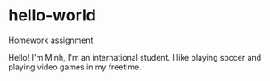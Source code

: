 # hello-world
Homework assignment 

Hello!
I'm Minh, I'm an international student. I like playing soccer and playing video games in my freetime.
